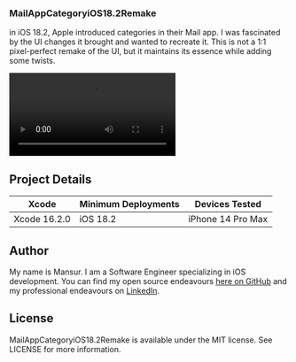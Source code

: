 ### MailAppCategoryiOS18.2Remake
in iOS 18.2, Apple introduced categories in their Mail app. I was fascinated by the UI changes it brought and wanted to recreate it. This is not a 1:1 pixel-perfect remake of the UI, but it maintains its essence while adding some twists.

<video src="https://github.com/user-attachments/assets/63947b53-c88e-4d20-aadf-f5f38d36dc57"></video>

## Project Details
| Xcode | Minimum Deployments | Devices Tested |
| -------- | -------- | -------- |
| Xcode 16.2.0 | iOS 18.2 | iPhone 14 Pro Max |

## Author
My name is Mansur. I am a Software Engineer specializing in iOS development. You can find my open source endeavours [here on GitHub](https://github.com/demharusnam) and my professional endeavours on [LinkedIn](https://www.linkedin.com/in/demharusnam/).

## License
MailAppCategoryiOS18.2Remake is available under the MIT license. See LICENSE for more information.
